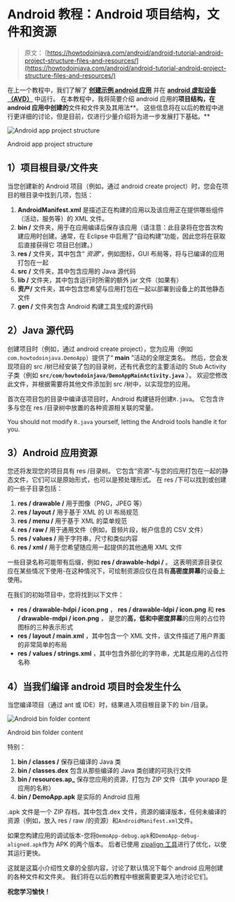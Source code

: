 # Android 教程：Android 项目结构，文件和资源

> 原文： [https://howtodoinjava.com/android/android-tutorial-android-project-structure-files-and-resources/](https://howtodoinjava.com/android/android-tutorial-android-project-structure-files-and-resources/)

在上一个教程中，我们了解了 [**创建示例 android 应用**](//howtodoinjava.com/android/android-tutorial-how-to-create-android-app-project/ "Android Tutorial : How to Create Android App / Project") 并在 [**android 虚拟设备（AVD）**](//howtodoinjava.com/android/how-to-speed-up-a-slow-android-avdemulator/ "How to speed up a slow android AVD/emulator") 中运行。 在本教程中，我将简要介绍 android 应用的**项目结构，在 android 应用中创建的**文件和文件夹及其用法**。 这些信息将在以后的教程中进行更详细的讨论，但是目前，仅进行少量介绍将为进一步发展打下基础。**

![Android app project structure](img/2aa1d63b19af9a6b696850a4fceaf1c6.png)

Android app project structure



## 1）项目根目录/文件夹

当您创建新的 Android 项目（例如，通过 android create project）时，您会在项目的根目录中找到几项，包括：

1.  **AndroidManifest.xml** 是描述正在构建的应用以及该应用正在提供哪些组件（活动，服务等）的 XML 文件。
2.  **bin /** 文件夹，用于在应用编译后保存该应用（请注意：此目录将在您首次构建应用时创建。通常，在 Eclipse 中启用了“自动构建”功能，因此您将在获取后直接获得它 项目已创建。）
3.  **res /** 文件夹，其中包含“ *资源*”，例如图标，GUI 布局等，将与已编译的应用打包在一起
4.  **src /** 文件夹，其中包含应用的 Java 源代码
5.  **lib /** 文件夹，其中包含运行时所需的额外 jar 文件（如果有）
6.  **资产/** 文件夹，其中包含您希望与应用打包在一起以部署到设备上的其他静态文件
7.  **gen /** 文件夹包含 Android 构建工具生成的源代码

## 2）Java 源代码

创建项目时（例如，通过 android create project），您为应用（例如`com.howtodoinjava.DemoApp`）提供了“ **main** ”活动的全限定类名。 然后，您会发现项目的 src /树已经安装了包的目录树，还有代表您的主要活动的 Stub Activity 子类（例如 **`src/com/howtodoinjava/DemoAppMainActivity.java`** ）。 欢迎您修改此文件，并根据需要将其他文件添加到 src /树中，以实现您的应用。

首次在项目包的目录中编译该项目时，Android 构建链将创建`R.java`。 它包含许多与您在 res /目录树中放置的各种资源相关联的常量。

You should not modify `R.java` yourself, letting the Android tools handle it for you.

## 3）Android 应用资源

您还将发现您的项目具有 res /目录树。 它包含“资源”-与您的应用打包在一起的静态文件，它们可以是原始形式，也可以是预处理形式。 在 res /下可以找到或创建的一些子目录包括：

1.  **res / drawable /** 用于图像（PNG，JPEG 等）
2.  **res / layout /** 用于基于 XML 的 UI 布局规范
3.  **res / menu /** 用于基于 XML 的菜单规范
4.  **res / raw /** 用于通用文件（例如，音频片段，帐户信息的 CSV 文件）
5.  **res / values /** 用于字符串，尺寸和类似内容
6.  **res / xml /** 用于您希望随应用一起提供的其他通用 XML 文件

一些目录名称可能带有后缀，例如 **res / drawable-hdpi /** 。 这表明资源目录仅应在某些情况下使用-在这种情况下，可绘制资源应仅在具有**高密度屏幕**的设备上使用。

在我们的初始项目中，您将找到以下文件：

*   **res / drawable-hdpi / icon.png** ， **res / drawable-ldpi / icon.png** 和 **res / drawable-mdpi / icon.png** ， 是您的**高，低和中密度屏幕**的应用的占位符图标的三种表示形式
*   **res / layout / main.xml** ，其中包含一个 XML 文件，该文件描述了用户界面的非常简单的布局
*   **res / values / strings.xml** ，其中包含外部化的字符串，尤其是应用的占位符名称

## 4）当我们编译 android 项目时会发生什么

当您编译项目（通过 ant 或 IDE）时，结果进入项目根目录下的 bin /目录。

![Android bin folder content](img/0c33c653087f25b4fe42d70f3ccc2c30.png)

Android bin folder content



特别：

1.  **bin / classes /** 保存已编译的 Java 类
2.  **bin / classes.dex** 包含从那些编译的 Java 类创建的可执行文件
3.  **bin / resources.ap_** 保存您应用的资源，打包为 ZIP 文件（其中 yourapp 是应用的名称）
4.  **bin / DemoApp.apk** 是实际的 Android 应用

.apk 文件是一个 ZIP 存档，其中包含.dex 文件，资源的编译版本，任何未编译的资源（例如，放入 res / raw /的资源）和`AndroidManifest.xml`文件。

如果您构建应用的调试版本-您将`DemoApp-debug.apk`和`DemoApp-debug-aligned.apk`作为 APK 的两个版本。 后者已使用 [zipalign 工具](https://developer.android.com/tools/help/zipalign.html "zipalign")进行了优化，以使其运行更快。

这就是这篇小介绍性文章的全部内容，讨论了默认情况下每个 android 应用创建的各种文件和文件夹。 我们将在以后的教程中根据需要更深入地讨论它们。

**祝您学习愉快！**